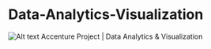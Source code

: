 # Data-Analytics-Visualization
![Alt text](https://static.wixstatic.com/media/349ea3_1e21d901ec0848aa976b795b03de66c3~mv2.png/v1/fill/w_1024,h_683,al_c,q_90/file.jpg?raw=true "Title")
Accenture Project | Data Analytics &amp; Visualization
